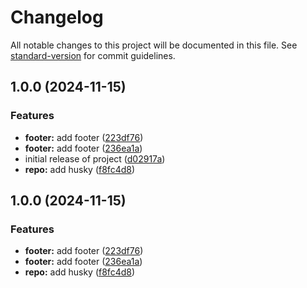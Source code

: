 # Changelog

All notable changes to this project will be documented in this file. See [standard-version](https://github.com/conventional-changelog/standard-version) for commit guidelines.

## 1.0.0 (2024-11-15)


### Features

* **footer:** add footer ([223df76](https://github.com/programinglive/programinglive.github.io/commit/223df769a97801b6ff200976d0dfdff68267c725))
* **footer:** add footer ([236ea1a](https://github.com/programinglive/programinglive.github.io/commit/236ea1a6156adfb3950fc573ba02430e870ce709))
* initial release of project ([d02917a](https://github.com/programinglive/programinglive.github.io/commit/d02917ac1de73221800c4bae3345b6be55cb6ebf))
* **repo:** add husky ([f8fc4d8](https://github.com/programinglive/programinglive.github.io/commit/f8fc4d882872777125efb8a368953ff2f9dc3cc9))

## 1.0.0 (2024-11-15)


### Features

* **footer:** add footer ([223df76](https://github.com/programinglive/programinglive.github.io/commit/223df769a97801b6ff200976d0dfdff68267c725))
* **footer:** add footer ([236ea1a](https://github.com/programinglive/programinglive.github.io/commit/236ea1a6156adfb3950fc573ba02430e870ce709))
* **repo:** add husky ([f8fc4d8](https://github.com/programinglive/programinglive.github.io/commit/f8fc4d882872777125efb8a368953ff2f9dc3cc9))
